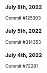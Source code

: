 ### July 8th, 2022

Commit #125303

### July 5th, 2022

Commit #314353


### July 4th, 2022

Commit #72281
